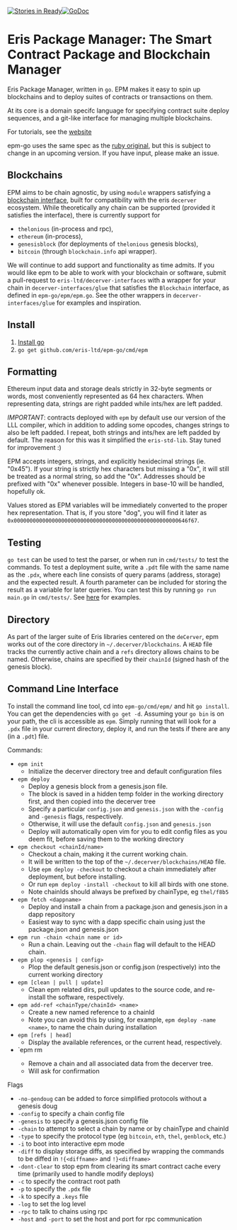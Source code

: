 [![Stories in Ready](https://badge.waffle.io/eris-ltd/deCerver.png?label=ready&title=Ready)](https://waffle.io/eris-ltd/deCerver)[![GoDoc](https://godoc.org/github.com/epm-go?status.png)](https://godoc.org/github.com/eris-ltd/epm-go)

Eris Package Manager: The Smart Contract Package and Blockchain Manager
======

Eris Package Manager, written in `go`. EPM makes it easy to spin up blockchains and to deploy suites of contracts or transactions on them.

At its core is a domain specifc language for specifying contract suite deploy sequences, and a git-like interface for managing multiple blockchains.

For tutorials, see the [website](https://epm.io)

epm-go uses the same spec as the [ruby original](https://github.com/project-douglas/epm), but this is subject to change in an upcoming version. If you have input, please make an issue.

Blockchains
-----------

EPM aims to be chain agnostic, by using `module` wrappers satisfying a [blockchain interface](https://github.com/eris-ltd/epm-go/blob/cli/epm/epm.go#L50), built for compatibility with the eris `decerver` ecosystem. 
While theoretically any chain can be supported (provided it satisfies the interface), there is currently support for 

- `thelonious` (in-process and rpc), 
- `ethereum` (in-process), 
- `genesisblock` (for deployments of `thelonious` genesis blocks), 
- `bitcoin` (through `blockchain.info` api wrapper).

We will continue to add support and functionality as time admits.
If you would like epm to be able to work with your blockchain or software, submit a pull-request to `eris-ltd/decerver-interfaces` 
with a wrapper for your chain in `decerver-interfaces/glue` that satisfies the `Blockchain` interface, 
as defined in `epm-go/epm/epm.go`. See the other wrappers in `decerver-interfaces/glue` for examples and inspiration.

Install
--------

1. [Install go](https://golang.org/doc/install)
2. `go get github.com/eris-ltd/epm-go/cmd/epm`

Formatting
----------
Ethereum input data and storage deals strictly in 32-byte segments or words, most conveniently represented as 64 hex characters. 
When representing data, strings are right padded while ints/hex are left padded. 

*IMPORTANT*: contracts deployed with `epm` by default use our version of the LLL compiler, 
which in addition to adding some opcodes, changes strings to also be left padded. 
I repeat, both strings and ints/hex are left padded by default. The reason for this was it simplified the `eris-std-lib`.
Stay tuned for improvement :)

EPM accepts integers, strings, and explicitly hexidecimal strings (ie. "0x45"). 
If your string is strictly hex characters but missing a "0x", it will still be treated as a normal string, so add the "0x".
Addresses should be prefixed with "0x" whenever possible. Integers in base-10 will be handled, hopefully ok.

Values stored as EPM variables will be immediately converted to the proper hex representation. 
That is, if you store "dog", you will find it later as `0x0000000000000000000000000000000000000000000000000000646f67`.

Testing
-------
`go test` can be used to test the parser, or when run in `cmd/tests/` to test the commands. 
To test a deployment suite, write a `.pdt` file with the same name as the `.pdx`, where each line consists of query params (address, storage) and the expected result. 
A fourth parameter can be included for storing the result as a variable for later queries. 
You can test this by running `go run main.go` in `cmd/tests/`. 
See [here](`https://github.com/eris-ltd/eris-std-lib/blob/master/DTT/tests/c3d.pdt`) for examples.

Directory
--------
As part of the larger suite of Eris libraries centered on the `deCerver`, epm works out of the core directory in `~/.decerver/blockchains`. 
A `HEAD` file tracks the currently active chain and a `refs` directory allows chains to be named. 
Otherwise, chains are specified by their `chainId` (signed hash of the genesis block).

Command Line Interface
----------------------
To install the command line tool, cd into `epm-go/cmd/epm/` and hit `go install`. 
You can get the dependencies with `go get -d`.
Assuming your `go bin` is on your path, the cli is accessible as `epm`. 
Simply running that will look for a `.pdx` file in your current directory, deploy it, and run the tests if there are any (in a `.pdt`) file.

Commands:
- `epm init`
    - Initialize the decerver directory tree and default configuration files
- `epm deploy`
    - Deploy a genesis block from a genesis.json file. 
    - The block is saved in a hidden temp folder in the working directory first, and then copied into the decerver tree
    - Specify a particular `config.json` and `genesis.json` with the `-config` and `-genesis` flags, respectively.
    - Otherwise, it will use the default `config.json` and `genesis.json`
    - Deploy will automatically open vim for you to edit config files as you deem fit, before saving them to the working directory
- `epm checkout <chainId/name>`
    - Checkout a chain, making it the current working chain. 
    - It will be written to the top of the `~/.decerver/blockchains/HEAD` file. 
    - Use `epm deploy -checkout` to checkout a chain immediately after deployment, but before installing.
    - Or run `epm deploy -install -checkout` to kill all birds with one stone.
    - Note chainIds should always be prefixed by chainType, eg `thel/f8b5`
- `epm fetch <dappname>`
    - Deploy and install a chain from a package.json and genesis.json in a dapp repository
    - Easiest way to sync with a dapp specific chain using just the package.json and genesis.json
- `epm run -chain <chain name or id>`
    - Run a chain. Leaving out the `-chain` flag will default to the HEAD chain.
- `epm plop <genesis | config>`
    - Plop the default genesis.json or config.json (respectively) into the current working directory
- `epm [clean | pull | update]`
    - Clean epm related dirs, pull updates to the source code, and re-install the software, respectively.
- `epm add-ref <chainType/chainId> <name>`
    - Create a new named reference to a chainId
    - Note you can avoid this by using, for example, `epm deploy -name <name>`, to name the chain during installation
- `epm [refs | head]`
    - Display the available references, or the current head, respectively.
- `epm rm <chain ref>
    - Remove a chain and all associated data from the decerver tree.
    - Will ask for confirmation
    
Flags
- `-no-gendoug` can be added to force simplified protocols without a genesis doug
- `-config` to specify a chain config file
- `-genesis` to specify a genesis.json config file
- `-chain` to attempt to select a chain by name or by chainType and chainId
- `-type` to specify the protocol type (eg `bitcoin`, `eth`, `thel`, `genblock`, etc.)
- `-i` to boot into interactive epm mode
- `-diff` to display storage diffs, as specified by wrapping the commands to be diffed in `!{<diffname>` and `!}<diffname>`
- `-dont-clear` to stop epm from clearing its smart contract cache every time (primarily used to handle modify deploys)
- `-c` to specify the contract root path
- `-p` to specify the `.pdx` file
- `-k` to specify a `.keys` file
- `-log` to set the log level
- `-rpc` to talk to chains using rpc
- `-host` and `-port` to set the host and port for rpc communication

